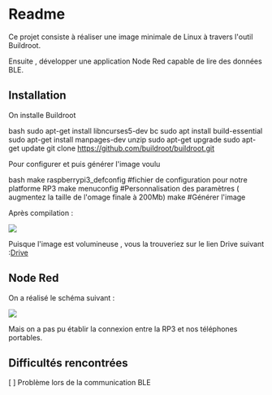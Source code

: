 # Readme

Ce projet consiste à réaliser une image minimale de Linux à travers l'outil Buildroot.

Ensuite , développer une application Node Red capable de lire des données BLE.

## Installation
On  installe Buildroot

bash
sudo apt-get install libncurses5-dev bc
sudo apt install build-essential
sudo apt-get install manpages-dev unzip
sudo apt-get upgrade 
sudo apt-get update
git clone https://github.com/buildroot/buildroot.git



Pour configurer et puis générer l'image voulu 

bash
make raspberrypi3_defconfig #fichier de configuration pour notre platforme RP3
make menuconfig #Personnalisation des paramètres ( augmentez la taille de l'omage finale à 200Mb)
make #Générer l'image












Après compilation : 

![](Capture.jpeg)



Puisque l'image est volumineuse , vous la trouveriez sur le lien Drive suivant :[Drive](https://drive.google.com/drive/folders/11rCmgKJLSwS2XtPB7mQSHDyHXBX1_gZ8)



## Node Red



On a réalisé le schéma suivant  :

![](Capture.jpeg)

Mais on a pas pu établir la connexion entre la RP3 et nos téléphones portables.





## Difficultés rencontrées

[ ] Problème lors de la communication BLE